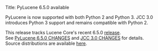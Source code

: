 Title: PyLucene 6.5.0 available

PyLucene is now supported with both Python 2 and Python 3.
JCC 3.0 introduces Python 3 support and remains compatible with Python 2.

This release tracks Lucene Core's recent 6.5.0 <a href="https://lucene.apache.org/core/corenews.html">release</a>.<br/>
See <a href="https://svn.apache.org/repos/asf/lucene/pylucene/tags/pylucene_6_5_0/CHANGES">PyLucene 6.5.0 CHANGES</a> and <a href="https://svn.apache.org/repos/asf/lucene/pylucene/tags/pylucene_6_5_0/jcc/CHANGES">JCC 3.0 CHANGES</a> for details.<br/>
Source distributions are available <a href="https://archive.apache.org/dist/lucene/pylucene/">here</a>.<br/>


